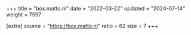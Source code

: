 +++
title = "box.matto.nl"
date = "2022-03-22"
updated = "2024-07-14"
weight = 7597

[extra]
source = "https://box.matto.nl"
ratio = 62
size = 7
+++
